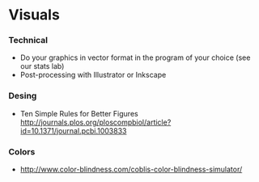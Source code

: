 # Visuals


### Technical 


* Do your graphics in vector format in the program of your choice (see our stats lab)
* Post-processing with Illustrator or Inkscape


### Desing


* Ten Simple Rules for Better Figures http://journals.plos.org/ploscompbiol/article?id=10.1371/journal.pcbi.1003833


### Colors 

* http://www.color-blindness.com/coblis-color-blindness-simulator/
